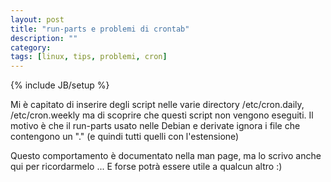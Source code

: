 ```yaml
---
layout: post
title: "run-parts e problemi di crontab"
description: ""
category:
tags: [linux, tips, problemi, cron]
---
```

{% include JB/setup %}

Mi è capitato di inserire degli script nelle varie directory
/etc/cron.daily, /etc/cron.weekly
ma di scoprire che questi script non vengono eseguiti.
Il motivo è che il run-parts usato nelle Debian e derivate ignora i file che contengono un "." (e quindi tutti quelli con l'estensione)

Questo comportamento è documentato nella man page, ma lo scrivo anche qui per ricordarmelo ... E forse potrà essere utile a qualcun altro :)
